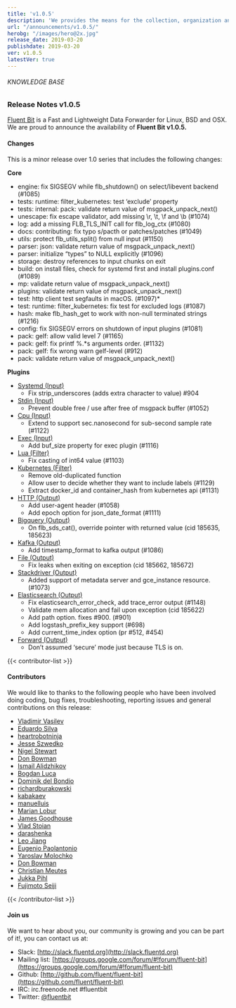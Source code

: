 ```yaml
---
title: 'v1.0.5'
description: 'We provides the means for the collection, organization and computerized retrieval of knowledgeand Lightweight Data Forwarder for Linux, BSD and OSX. We are proud to announce the availability of Fluent Bit v1.0.5.' 
url: "/announcements/v1.0.5/"
herobg: "/images/hero@2x.jpg"
release_date: 2019-03-20
publishdate: 2019-03-20
ver: v1.0.5
latestVer: true
---
```



###### KNOWLEDGE BASE

### Release Notes v1.0.5

[Fluent Bit](https://fluentbit.io/) is a Fast and Lightweight Data Forwarder for Linux, BSD and OSX. We are proud to announce the availability of **Fluent Bit v1.0.5.**

#### Changes

This is a minor release over 1.0 series that includes the following changes:


**Core**

* engine: fix SIGSEGV while flb_shutdown() on select/libevent backend (#1085)
* tests: runtime: filter_kubernetes: test ‘exclude’ property
* tests: internal: pack: validate return value of msgpack_unpack_next()
* unescape: fix escape validator, add missing \r, \t, \f and \b (#1074)
* log: add a missing FLB_TLS_INIT call for flb_log_ctx (#1080)
* docs: contributing: fix typo s/pacth or patches/patches (#1049)
* utils: protect flb_utils_split() from null input (#1150)
* parser: json: validate return value of msgpack_unpack_next()
* parser: initialize “types” to NULL explicitly (#1096)
* storage: destroy references to input chunks on exit
* build: on install files, check for systemd first and install plugins.conf (#1089)
* mp: validate return value of msgpack_unpack_next()
* plugins: validate return value of msgpack_unpack_next()
* test: http client test segfaults in macOS. (#1097)* 
* test: runtime: filter_kubernetes: fix test for excluded logs (#1087)
* hash: make flb_hash_get to work with non-null terminated strings (#1216)
* config: fix SIGSEGV errors on shutdown of input plugins (#1081)
* pack: gelf: allow valid level 7 (#1165)
* pack: gelf: fix printf %.*s arguments order. (#1132)
* pack: gelf: fix wrong warn gelf-level (#912)
* pack: validate return value of msgpack_unpack_next()


**Plugins**
    
* [Systemd (Input)](https://docs.fluentbit.io/manual/input/systemd/)
  * Fix strip_underscores (adds extra character to value) #904
* [Stdin (Input)](https://docs.fluentbit.io/manual/input/stdin/)
  * Prevent double free / use after free of msgpack buffer (#1052)
* [Cpu (Input)](https://docs.fluentbit.io/manual/input/cpu/)
  * Extend to support sec.nanosecond for sub-second sample rate (#1122)
* [Exec (Input)](https://docs.fluentbit.io/manual/input/exec/)
  * Add buf_size property for exec plugin (#1116)
* [Lua (Filter)](https://docs.fluentbit.io/manual/filter/lua/)
  * Fix casting of int64 value (#1103)
* [Kubernetes (Filter)](https://docs.fluentbit.io/manual/filter/kubernetes/)
  * Remove old-duplicated function
  * Allow user to decide whether they want to include labels (#1129)
  * Extract docker_id and container_hash from kubernetes api (#1131)
* [HTTP (Output)](https://docs.fluentbit.io/manual/output/http/)
  * Add user-agent header (#1058)
  * Add epoch option for json_date_format (#1111)
* [Bigquery (Output)](https://docs.fluentbit.io/manual/output/bigquery/)
  * On flb_sds_cat(), override pointer with returned value (cid 185635, 185623)
* [Kafka (Output)](https://docs.fluentbit.io/manual/output/kafka/)
  * Add timestamp_format to kafka output (#1086)
* [File (Output)](https://docs.fluentbit.io/manual/output/file/)
  * Fix leaks when exiting on exception (cid 185662, 185672)
* [Stackdriver (Output)](https://docs.fluentbit.io/manual/output/stackdriver/)
  * Added support of metadata server and gce_instance resource. (#1073)
* [Elasticsearch (Output)](https://docs.fluentbit.io/manual/output/es/)
  * Fix elasticsearch_error_check, add trace_error output (#1148)
  * Validate mem allocation and fail upon exception (cid 185622)
  * Add path option. fixes #900\. (#901)
  * Add logstash_prefix_key support (#698)
  * Add current_time_index option (pr #512, #454)
* [Forward (Output)](https://docs.fluentbit.io/manual/output/forward/)
  * Don’t assumed ‘secure’ mode just because TLS is on.




{{< contributor-list >}}

#### Contributors

We would like to thanks to the following people who have been involved doing coding, bug fixes, troubleshooting, reporting issues and general contributions on this release:

* [Vladimir Vasilev](https://github.com/vlvasilev)
* [Eduardo Silva](https://github.com/edsiper)
* [heartrobotninja](https://github.com/heartrobotninja)
* [Jesse Szwedko](https://github.com/jszwedko)
* [Nigel Stewart](https://github.com/nigels-com)
* [Don Bowman](https://github.com/donbowman)
* [Ismail Alidzhikov](https://github.com/ialidzhikov)
* [Bogdan Luca](https://github.com/lbogdan)
* [Dominik del Bondio](https://github.com/ddelbondio)
* [richardburakowski](https://github.com/richardburakowski)
* [kabakaev](https://github.com/kabakaev)
* [manuelluis](https://github.com/manuelluis)
* [Marian Lobur](https://github.com/loburm)
* [James Goodhouse](https://github.com/jamesgoodhouse)
* [Vlad Stoian](https://github.com/vlad-stoian)
* [darashenka](https://github.com/darashenka)
* [Leo Jiang](https://github.com/jiangfengbing)
* [Eugenio Paolantonio](https://github.com/kabakaev)
* [Yaroslav Molochko](https://github.com/onorua)
* [Don Bowman](https://github.com/donbowman)
* [Christian Meutes](https://github.com/jesk78)
* [Jukka Pihl](https://github.com/bluebike)
* [Fujimoto Seiji](https://github.com/fujimotos)

{{< /contributor-list >}}

#### Join us

We want to hear about you, our community is growing and you can be part of it!, you can contact us at:

* Slack: [http://slack.fluentd.org](http://slack.fluentd.org)
* Mailing list: [https://groups.google.com/forum/#!forum/fluent-bit](https://groups.google.com/forum/#!forum/fluent-bit)
* Github: [http://github.com/fluent/fluent-bit](https://github.com/fluent/fluent-bit)
* IRC: irc.freenode.net #fluentbit
* Twitter: [@fluentbit](https://twitter.com/fluentbit)